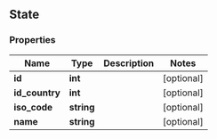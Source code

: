 ## State

### Properties
Name | Type | Description | Notes
------------ | ------------- | ------------- | -------------
**id** | **int** |  | [optional] 
**id_country** | **int** |  | [optional] 
**iso_code** | **string** |  | [optional] 
**name** | **string** |  | [optional] 


